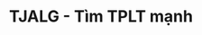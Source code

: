 ---
layout: post
title:  "TJALG - Tìm TPLT mạnh"
categories: [tarjan, dfs, graph]
code: TJALG
src: TJALG.cpp
---